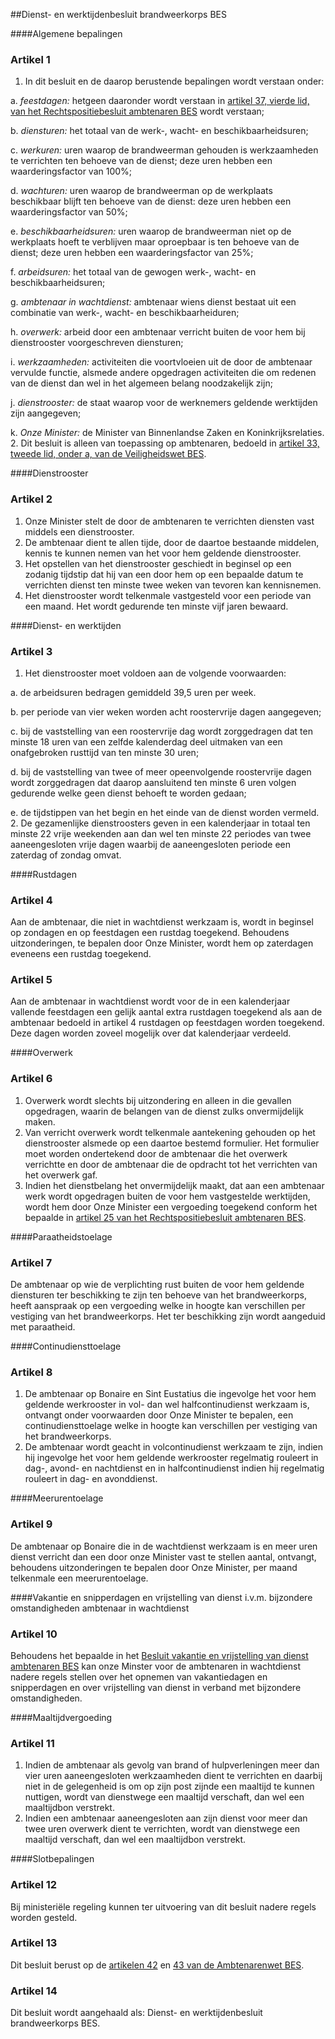 <meta http-equiv='Content-Type' content='text/html; charset=utf-8' />

##Dienst- en werktijdenbesluit brandweerkorps BES

####Algemene bepalingen

### Artikel  1  

1.  In dit besluit en de daarop berustende bepalingen wordt verstaan onder: 

a. *feestdagen:* hetgeen daaronder wordt verstaan in [artikel 37, vierde lid, van het Rechtspositiebesluit ambtenaren BES](../../../../../../../AMvB-BES/rechtspositiebesluit/ambtenaren/bes/BWBR0028693/README.md) wordt verstaan;  

b. *diensturen:* het totaal van de werk-, wacht- en beschikbaarheidsuren;  

c. *werkuren:* uren waarop de brandweerman gehouden is werkzaamheden te verrichten ten behoeve van de dienst; deze uren hebben een waarderingsfactor van 100%;  

d. *wachturen:* uren waarop de brandweerman op de werkplaats beschikbaar blijft ten behoeve van de dienst: deze uren hebben een waarderingsfactor van 50%;  

e. *beschikbaarheidsuren:* uren waarop de brandweerman niet op de werkplaats hoeft te verblijven maar oproepbaar is ten behoeve van de dienst; deze uren hebben een waarderingsfactor van 25%;  

f. *arbeidsuren:* het totaal van de gewogen werk-, wacht- en beschikbaarheidsuren;  

g. *ambtenaar in wachtdienst:* ambtenaar wiens dienst bestaat uit een combinatie van werk-, wacht- en beschikbaarheiduren;  

h. *overwerk:* arbeid door een ambtenaar verricht buiten de voor hem bij dienstrooster voorgeschreven diensturen;  

i. *werkzaamheden:* activiteiten die voortvloeien uit de door de ambtenaar vervulde functie, alsmede andere opgedragen activiteiten die om redenen van de dienst dan wel in het algemeen belang noodzakelijk zijn;  

j. *dienstrooster:* de staat waarop voor de werknemers geldende werktijden zijn aangegeven;  

k. *Onze Minister:* de Minister van Binnenlandse Zaken en Koninkrijksrelaties.     
2.  Dit besluit is alleen van toepassing op ambtenaren, bedoeld in [artikel 33, tweede lid, onder a, van de Veiligheidswet BES](../../../../../../../wet-BES/veiligheidswet/bes/BWBR0028586/README.md).   

####Dienstrooster

### Artikel  2  

1.  Onze Minister stelt de door de ambtenaren te verrichten diensten vast middels een dienstrooster.   
2.  De ambtenaar dient te allen tijde, door de daartoe bestaande middelen, kennis te kunnen nemen van het voor hem geldende dienstrooster.   
3.  Het opstellen van het dienstrooster geschiedt in beginsel op een zodanig tijdstip dat hij van een door hem op een bepaalde datum te verrichten dienst ten minste twee weken van tevoren kan kennisnemen.   
4.  Het dienstrooster wordt telkenmale vastgesteld voor een periode van een maand. Het wordt gedurende ten minste vijf jaren bewaard.   

####Dienst- en werktijden

### Artikel  3  

1.  Het dienstrooster moet voldoen aan de volgende voorwaarden: 

a. de arbeidsuren bedragen gemiddeld 39,5 uren per week.  

b. per periode van vier weken worden acht roostervrije dagen aangegeven;  

c. bij de vaststelling van een roostervrije dag wordt zorggedragen dat ten minste 18 uren van een zelfde kalenderdag deel uitmaken van een onafgebroken rusttijd van ten minste 30 uren;  

d. bij de vaststelling van twee of meer opeenvolgende roostervrije dagen wordt zorggedragen dat daarop aansluitend ten minste 6 uren volgen gedurende welke geen dienst behoeft te worden gedaan;  

e. de tijdstippen van het begin en het einde van de dienst worden vermeld.     
2.  De gezamenlijke dienstroosters geven in een kalenderjaar in totaal ten minste 22 vrije weekenden aan dan wel ten minste 22 periodes van twee aaneengesloten vrije dagen waarbij de aaneengesloten periode een zaterdag of zondag omvat.   

####Rustdagen

### Artikel  4  

Aan de ambtenaar, die niet in wachtdienst werkzaam is, wordt in beginsel op zondagen en op feestdagen een rustdag toegekend. Behoudens uitzonderingen, te bepalen door Onze Minister, wordt hem op zaterdagen eveneens een rustdag toegekend.  

### Artikel  5  

Aan de ambtenaar in wachtdienst wordt voor de in een kalenderjaar vallende feestdagen een gelijk aantal extra rustdagen toegekend als aan de ambtenaar bedoeld in artikel 4 rustdagen op feestdagen worden toegekend. Deze dagen worden zoveel mogelijk over dat kalenderjaar verdeeld.  

####Overwerk

### Artikel  6  

1.  Overwerk wordt slechts bij uitzondering en alleen in die gevallen opgedragen, waarin de belangen van de dienst zulks onvermijdelijk maken.   
2.  Van verricht overwerk wordt telkenmale aantekening gehouden op het dienstrooster alsmede op een daartoe bestemd formulier. Het formulier moet worden ondertekend door de ambtenaar die het overwerk verrichtte en door de ambtenaar die de opdracht tot het verrichten van het overwerk gaf.   
3.  Indien het dienstbelang het onvermijdelijk maakt, dat aan een ambtenaar werk wordt opgedragen buiten de voor hem vastgestelde werktijden, wordt hem door Onze Minister een vergoeding toegekend conform het bepaalde in [artikel 25 van het Rechtspositiebesluit ambtenaren BES](../../../../../../../AMvB-BES/rechtspositiebesluit/ambtenaren/bes/BWBR0028693/README.md).   

####Paraatheidstoelage

### Artikel  7  

De ambtenaar op wie de verplichting rust buiten de voor hem geldende diensturen ter beschikking te zijn ten behoeve van het brandweerkorps, heeft aanspraak op een vergoeding welke in hoogte kan verschillen per vestiging van het brandweerkorps. Het ter beschikking zijn wordt aangeduid met paraatheid.  

####Continudiensttoelage

### Artikel  8  

1.  De ambtenaar op Bonaire en Sint Eustatius die ingevolge het voor hem geldende werkrooster in vol- dan wel halfcontinudienst werkzaam is, ontvangt onder voorwaarden door Onze Minister te bepalen, een continudiensttoelage welke in hoogte kan verschillen per vestiging van het brandweerkorps.   
2.  De ambtenaar wordt geacht in volcontinudienst werkzaam te zijn, indien hij ingevolge het voor hem geldende werkrooster regelmatig rouleert in dag-, avond- en nachtdienst en in halfcontinudienst indien hij regelmatig rouleert in dag- en avonddienst.   

####Meerurentoelage

### Artikel  9  

De ambtenaar op Bonaire die in de wachtdienst werkzaam is en meer uren dienst verricht dan een door onze Minister vast te stellen aantal, ontvangt, behoudens uitzonderingen te bepalen door Onze Minister, per maand telkenmale een meerurentoelage.  

####Vakantie en snipperdagen en vrijstelling van dienst i.v.m. bijzondere omstandigheden ambtenaar in wachtdienst

### Artikel  10  

Behoudens het bepaalde in het [Besluit vakantie en vrijstelling van dienst ambtenaren BES](../../../../../../../AMvB-BES/besluit/vakantie/en/vrijstelling/van/dienst/ambtenaren/bes/BWBR0028606/README.md) kan onze Minster voor de ambtenaren in wachtdienst nadere regels stellen over het opnemen van vakantiedagen en snipperdagen en over vrijstelling van dienst in verband met bijzondere omstandigheden.  

####Maaltijdvergoeding

### Artikel  11  

1.  Indien de ambtenaar als gevolg van brand of hulpverleningen meer dan vier uren aaneengesloten werkzaamheden dient te verrichten en daarbij niet in de gelegenheid is om op zijn post zijnde een maaltijd te kunnen nuttigen, wordt van dienstwege een maaltijd verschaft, dan wel een maaltijdbon verstrekt.   
2.  Indien een ambtenaar aaneengesloten aan zijn dienst voor meer dan twee uren overwerk dient te verrichten, wordt van dienstwege een maaltijd verschaft, dan wel een maaltijdbon verstrekt.   

####Slotbepalingen

### Artikel  12  

Bij ministeriële regeling kunnen ter uitvoering van dit besluit nadere regels worden gesteld.  

### Artikel  13  

Dit besluit berust op de [artikelen 42](../../../../../../../wet-BES/ambtenarenwet/bes/BWBR0028215/README.md) en [43 van de Ambtenarenwet BES](../../../../../../../wet-BES/ambtenarenwet/bes/BWBR0028215/README.md).  

### Artikel  14  

Dit besluit wordt aangehaald als: Dienst- en werktijdenbesluit brandweerkorps BES.  

